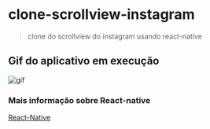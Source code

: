 # clone-scrollview-instagram
>clone do scrollview do instagram usando react-native

## Gif do aplicativo em execução

![gif](https://github.com/PabloSanttana/clone-scrollview-instagram/blob/master/layout/gif.gif)


### Mais informação sobre React-native

[React-Native](https://reactnative.dev/)


